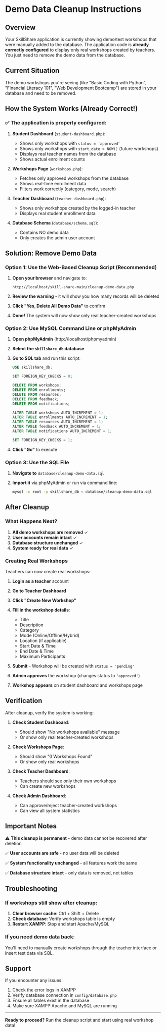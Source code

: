 # Demo Data Cleanup Instructions

## Overview
Your SkillShare application is currently showing demo/test workshops that were manually added to the database. The application code is **already correctly configured** to display only real workshops created by teachers. You just need to remove the demo data from the database.

## Current Situation
The demo workshops you're seeing (like "Basic Coding with Python", "Financial Literacy 101", "Web Development Bootcamp") are stored in your database and need to be removed.

## How the System Works (Already Correct!)

### ✅ The application is properly configured:

1. **Student Dashboard** (`student-dashboard.php`):
   - Shows only workshops with `status = 'approved'`
   - Shows only workshops with `start_date > NOW()` (future workshops)
   - Displays real teacher names from the database
   - Shows actual enrollment counts

2. **Workshops Page** (`workshops.php`):
   - Fetches only approved workshops from the database
   - Shows real-time enrollment data
   - Filters work correctly (category, mode, search)

3. **Teacher Dashboard** (`teacher-dashboard.php`):
   - Shows only workshops created by the logged-in teacher
   - Displays real student enrollment data

4. **Database Schema** (`database/schema.sql`):
   - Contains NO demo data
   - Only creates the admin user account

## Solution: Remove Demo Data

### Option 1: Use the Web-Based Cleanup Script (Recommended)

1. **Open your browser** and navigate to:
   ```
   http://localhost/skill-share-main/cleanup-demo-data.php
   ```

2. **Review the warning** - it will show you how many records will be deleted

3. **Click "Yes, Delete All Demo Data"** to confirm

4. **Done!** The system will now show only real teacher-created workshops

### Option 2: Use MySQL Command Line or phpMyAdmin

1. **Open phpMyAdmin** (http://localhost/phpmyadmin)

2. **Select the `skillshare_db` database**

3. **Go to SQL tab** and run this script:
   ```sql
   USE skillshare_db;
   
   SET FOREIGN_KEY_CHECKS = 0;
   
   DELETE FROM workshops;
   DELETE FROM enrollments;
   DELETE FROM resources;
   DELETE FROM feedback;
   DELETE FROM notifications;
   
   ALTER TABLE workshops AUTO_INCREMENT = 1;
   ALTER TABLE enrollments AUTO_INCREMENT = 1;
   ALTER TABLE resources AUTO_INCREMENT = 1;
   ALTER TABLE feedback AUTO_INCREMENT = 1;
   ALTER TABLE notifications AUTO_INCREMENT = 1;
   
   SET FOREIGN_KEY_CHECKS = 1;
   ```

4. **Click "Go"** to execute

### Option 3: Use the SQL File

1. **Navigate to** `database/cleanup-demo-data.sql`

2. **Import it** via phpMyAdmin or run via command line:
   ```bash
   mysql -u root -p skillshare_db < database/cleanup-demo-data.sql
   ```

## After Cleanup

### What Happens Next?

1. **All demo workshops are removed** ✓
2. **User accounts remain intact** ✓
3. **Database structure unchanged** ✓
4. **System ready for real data** ✓

### Creating Real Workshops

Teachers can now create real workshops:

1. **Login as a teacher** account
2. **Go to Teacher Dashboard**
3. **Click "Create New Workshop"**
4. **Fill in the workshop details**:
   - Title
   - Description
   - Category
   - Mode (Online/Offline/Hybrid)
   - Location (if applicable)
   - Start Date & Time
   - End Date & Time
   - Maximum Participants

5. **Submit** - Workshop will be created with `status = 'pending'`

6. **Admin approves** the workshop (changes status to `'approved'`)

7. **Workshop appears** on student dashboard and workshops page

## Verification

After cleanup, verify the system is working:

1. **Check Student Dashboard**:
   - Should show "No workshops available" message
   - Or show only real teacher-created workshops

2. **Check Workshops Page**:
   - Should show "0 Workshops Found"
   - Or show only real workshops

3. **Check Teacher Dashboard**:
   - Teachers should see only their own workshops
   - Can create new workshops

4. **Check Admin Dashboard**:
   - Can approve/reject teacher-created workshops
   - Can view all system statistics

## Important Notes

⚠️ **This cleanup is permanent** - demo data cannot be recovered after deletion

✅ **User accounts are safe** - no user data will be deleted

✅ **System functionality unchanged** - all features work the same

✅ **Database structure intact** - only data is removed, not tables

## Troubleshooting

### If workshops still show after cleanup:

1. **Clear browser cache**: Ctrl + Shift + Delete
2. **Check database**: Verify workshops table is empty
3. **Restart XAMPP**: Stop and start Apache/MySQL

### If you need demo data back:

You'll need to manually create workshops through the teacher interface or insert test data via SQL.

## Support

If you encounter any issues:
1. Check the error logs in XAMPP
2. Verify database connection in `config/database.php`
3. Ensure all tables exist in the database
4. Make sure XAMPP Apache and MySQL are running

---

**Ready to proceed?** Run the cleanup script and start using real workshop data!
